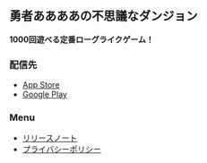 ## 勇者ああああの不思議なダンジョン

**1000回遊べる定番ローグライクゲーム！**

### 配信先
* [App Store](https://itunes.apple.com/app/id1446740646)
* [Google Play](https://play.google.com/store/apps/details?id=com.kani.aaaaDungeon)

### Menu
*  [リリースノート](release_note)
*  [プライバシーポリシー](privacy_policy)